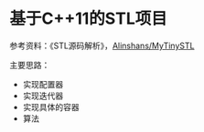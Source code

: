 # 基于C++11的STL项目
参考资料：《STL源码解析》，[Alinshans/MyTinySTL](https://github.com/Alinshans/MyTinySTL)

主要思路：

- 实现配置器
- 实现迭代器
- 实现具体的容器
- 算法

